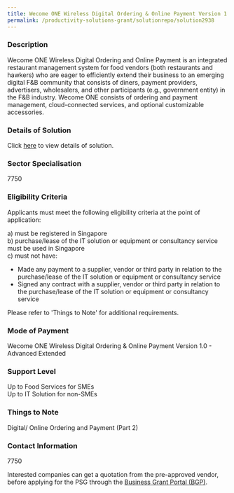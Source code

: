```yaml
---
title: Wecome ONE Wireless Digital Ordering & Online Payment Version 1.0 - Advanced Extended
permalink: /productivity-solutions-grant/solutionrepo/solution2938
---
```


### Description

Wecome ONE Wireless Digital Ordering and Online Payment is an integrated restaurant management system for food vendors (both restaurants and hawkers) who are eager to efficiently extend their business to an emerging digital F&B community that consists of diners, payment providers, advertisers, wholesalers, and other participants (e.g., government entity) in the F&B industry. Wecome ONE consists of ordering and payment management, cloud-connected services, and optional customizable accessories.

### Details of Solution

Click <a href='Wecome Pte Ltd' target='_blank' rel='noopener'>here</a> to view details of solution.

### Sector Specialisation

7750

### Eligibility Criteria

Applicants must meet the following eligibility criteria at the point of application:

a) must be registered in Singapore <br>
b) purchase/lease of the IT solution or equipment or consultancy service must be used in Singapore <br>
c) must not have:
- Made any payment to a supplier, vendor or third party in relation to the purchase/lease of the IT solution or equipment or consultancy service
- Signed any contract with a supplier, vendor or third party in relation to the purchase/lease of the IT solution or equipment or consultancy service

Please refer to 'Things to Note' for additional requirements.

### Mode of Payment
Wecome ONE Wireless Digital Ordering & Online Payment Version 1.0 - Advanced Extended

### Support Level
Up to Food Services for SMEs <br>
Up to IT Solution for non-SMEs

### Things to Note
Digital/ Online Ordering and Payment (Part 2)

### Contact Information
7750

Interested companies can get a quotation from the pre-approved vendor, before applying for the PSG through the <a target='_blank' rel='noopener' href='https://www.businessgrants.gov.sg/'>Business Grant Portal (BGP)</a>.
